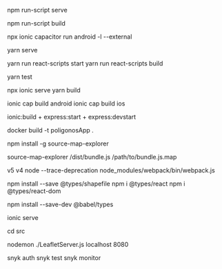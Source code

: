 npm run-script serve 

npm run-script build

npx ionic capacitor run android -l --external 

yarn serve

yarn run react-scripts start
yarn run react-scripts build

yarn test

npx ionic serve 
yarn build

ionic cap build android
ionic cap build ios

ionic:build + express:start + express:devstart

docker build -t poligonosApp .

npm install -g source-map-explorer

source-map-explorer /dist/bundle.js /path/to/bundle.js.map

v5 v4
node --trace-deprecation node_modules/webpack/bin/webpack.js

npm install --save @types/shapefile
npm i @types/react
npm i @types/react-dom

npm install --save-dev @babel/types

ionic serve

cd src

nodemon ./LeafletServer.js localhost 8080

snyk auth
snyk test
snyk monitor







